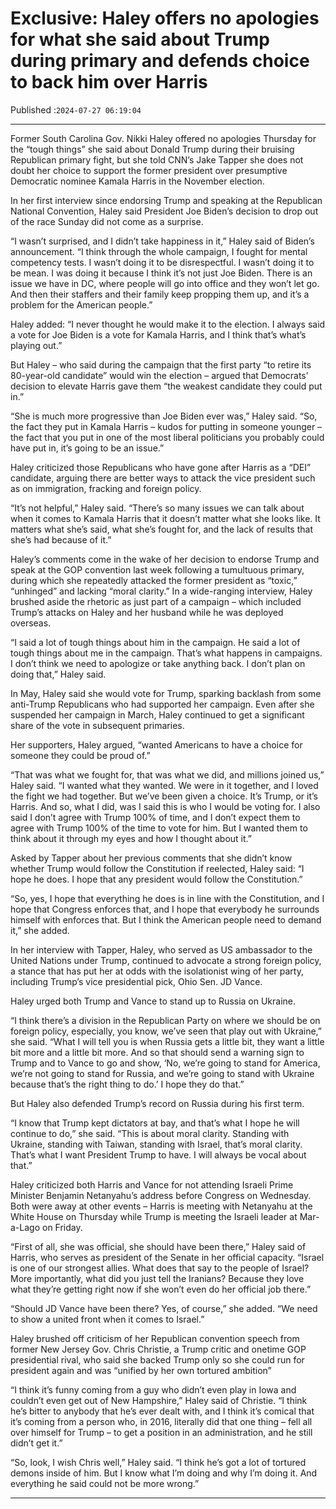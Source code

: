 # Exclusive: Haley offers no apologies for what she said about Trump during primary and defends choice to back him over Harris

Published :`2024-07-27 06:19:04`

---

Former South Carolina Gov. Nikki Haley offered no apologies Thursday for the “tough things” she said about Donald Trump during their bruising Republican primary fight, but she told CNN’s Jake Tapper she does not doubt her choice to support the former president over presumptive Democratic nominee Kamala Harris in the November election.

In her first interview since endorsing Trump and speaking at the Republican National Convention, Haley said President Joe Biden’s decision to drop out of the race Sunday did not come as a surprise.

“I wasn’t surprised, and I didn’t take happiness in it,” Haley said of Biden’s announcement. “I think through the whole campaign, I fought for mental competency tests. I wasn’t doing it to be disrespectful. I wasn’t doing it to be mean. I was doing it because I think it’s not just Joe Biden. There is an issue we have in DC, where people will go into office and they won’t let go. And then their staffers and their family keep propping them up, and it’s a problem for the American people.”

Haley added: “I never thought he would make it to the election. I always said a vote for Joe Biden is a vote for Kamala Harris, and I think that’s what’s playing out.”

But Haley – who said during the campaign that the first party “to retire its 80-year-old candidate” would win the election – argued that Democrats’ decision to elevate Harris gave them “the weakest candidate they could put in.”

“She is much more progressive than Joe Biden ever was,” Haley said. “So, the fact they put in Kamala Harris – kudos for putting in someone younger – the fact that you put in one of the most liberal politicians you probably could have put in, it’s going to be an issue.”

Haley criticized those Republicans who have gone after Harris as a “DEI” candidate, arguing there are better ways to attack the vice president such as on immigration, fracking and foreign policy.

“It’s not helpful,” Haley said. “There’s so many issues we can talk about when it comes to Kamala Harris that it doesn’t matter what she looks like. It matters what she’s said, what she’s fought for, and the lack of results that she’s had because of it.”

Haley’s comments come in the wake of her decision to endorse Trump and speak at the GOP convention last week following a tumultuous primary, during which she repeatedly attacked the former president as “toxic,” “unhinged” and lacking “moral clarity.” In a wide-ranging interview, Haley brushed aside the rhetoric as just part of a campaign – which included Trump’s attacks on Haley and her husband while he was deployed overseas.

“I said a lot of tough things about him in the campaign. He said a lot of tough things about me in the campaign. That’s what happens in campaigns. I don’t think we need to apologize or take anything back. I don’t plan on doing that,” Haley said.

In May, Haley said she would vote for Trump, sparking backlash from some anti-Trump Republicans who had supported her campaign. Even after she suspended her campaign in March, Haley continued to get a significant share of the vote in subsequent primaries.

Her supporters, Haley argued, “wanted Americans to have a choice for someone they could be proud of.”

“That was what we fought for, that was what we did, and millions joined us,” Haley said. “I wanted what they wanted. We were in it together, and I loved the fight we had together. But we’ve been given a choice. It’s Trump, or it’s Harris. And so, what I did, was I said this is who I would be voting for. I also said I don’t agree with Trump 100% of time, and I don’t expect them to agree with Trump 100% of the time to vote for him. But I wanted them to think about it through my eyes and how I thought about it.”

Asked by Tapper about her previous comments that she didn’t know whether Trump would follow the Constitution if reelected, Haley said: “I hope he does. I hope that any president would follow the Constitution.”

“So, yes, I hope that everything he does is in line with the Constitution, and I hope that Congress enforces that, and I hope that everybody he surrounds himself with enforces that. But I think the American people need to demand it,” she added.

In her interview with Tapper, Haley, who served as US ambassador to the United Nations under Trump, continued to advocate a strong foreign policy, a stance that has put her at odds with the isolationist wing of her party, including Trump’s vice presidential pick, Ohio Sen. JD Vance.

Haley urged both Trump and Vance to stand up to Russia on Ukraine.

“I think there’s a division in the Republican Party on where we should be on foreign policy, especially, you know, we’ve seen that play out with Ukraine,” she said. “What I will tell you is when Russia gets a little bit, they want a little bit more and a little bit more. And so that should send a warning sign to Trump and to Vance to go and show, ‘No, we’re going to stand for America, we’re not going to stand for Russia, and we’re going to stand with Ukraine because that’s the right thing to do.’ I hope they do that.”

But Haley also defended Trump’s record on Russia during his first term.

“I know that Trump kept dictators at bay, and that’s what I hope he will continue to do,” she said. “This is about moral clarity. Standing with Ukraine, standing with Taiwan, standing with Israel, that’s moral clarity. That’s what I want President Trump to have. I will always be vocal about that.”

Haley criticized both Harris and Vance for not attending Israeli Prime Minister Benjamin Netanyahu’s address before Congress on Wednesday. Both were away at other events – Harris is meeting with Netanyahu at the White House on Thursday while Trump is meeting the Israeli leader at Mar-a-Lago on Friday.

“First of all, she was official, she should have been there,” Haley said of Harris, who serves as president of the Senate in her official capacity. “Israel is one of our strongest allies. What does that say to the people of Israel? More importantly, what did you just tell the Iranians? Because they love what they’re getting right now if she won’t even do her official job there.”

“Should JD Vance have been there? Yes, of course,” she added. “We need to show a united front when it comes to Israel.”

Haley brushed off criticism of her Republican convention speech from former New Jersey Gov. Chris Christie, a Trump critic and onetime GOP presidential rival, who said she backed Trump only so she could run for president again and was “unified by her own tortured ambition”

“I think it’s funny coming from a guy who didn’t even play in Iowa and couldn’t even get out of New Hampshire,” Haley said of Christie. “I think he’s bitter to anybody that he’s ever dealt with, and I think it’s comical that it’s coming from a person who, in 2016, literally did that one thing – fell all over himself for Trump – to get a position in an administration, and he still didn’t get it.”

“So, look, I wish Chris well,” Haley said. “I think he’s got a lot of tortured demons inside of him. But I know what I’m doing and why I’m doing it. And everything he said could not be more wrong.”

---

